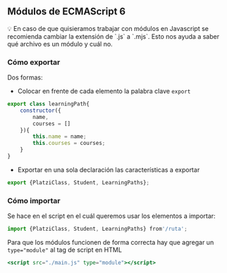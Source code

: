 ## Módulos de ECMAScript 6

<aside>
💡 En caso de que quisieramos trabajar con módulos en Javascript se recomienda cambiar la extensión de `.js` a `.mjs`. Esto nos ayuda a saber qué archivo es un módulo y cuál no.

</aside>

### Cómo exportar

Dos formas: 

- Colocar en frente de cada elemento la palabra clave `export`

```jsx
export class learningPath{
    constructor({
        name,
        courses = []
    }){
        this.name = name;
        this.courses = courses;
    }
}
```

- Exportar en una sola declaración las características a exportar

```jsx
export {PlatziClass, Student, LearningPaths};
```

### Cómo importar

Se hace en el script en el cuál queremos usar los elementos a importar:

```jsx
import {PlatziClass, Student, LearningPaths} from'/ruta';
```

Para que los módulos funcionen de forma correcta hay que agregar un `type="module"` al tag de script en HTML

```jsx
<script src="./main.js" type="module"></script>
```